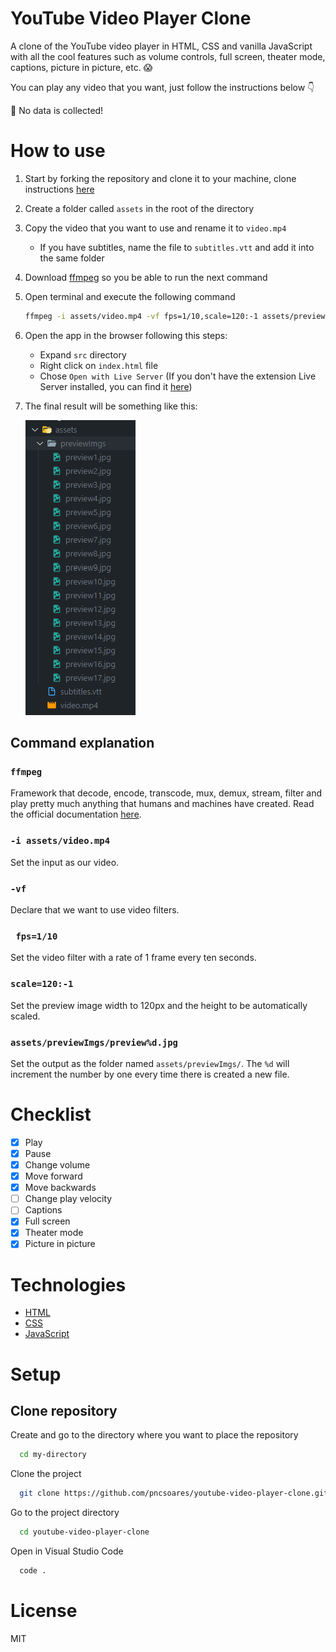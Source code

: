 # YouTube Video Player Clone

A clone of the YouTube video player in HTML, CSS and vanilla JavaScript with all the cool features such as volume controls, full screen, theater mode, captions, picture in picture, etc. 😱

You can play any video that you want, just follow the instructions below 👇

🙈 No data is collected!

# How to use

1. Start by forking the repository and clone it to your machine, clone instructions [here](#clone-repository)
1. Create a folder called `assets` in the root of the directory
1. Copy the video that you want to use and rename it to `video.mp4`
   -  If you have subtitles, name the file to `subtitles.vtt` and add it into the same folder
1. Download [ffmpeg](https://ffmpeg.org/download.html) so you be able to run the next command
1. Open terminal and execute the following command
   ```bash
   ffmpeg -i assets/video.mp4 -vf fps=1/10,scale=120:-1 assets/previewImages/preview%d.jpg
   ```
1. Open the app in the browser following this steps:
   - Expand `src` directory
   - Right click on `index.html` file
   - Chose `Open with Live Server` (If you don't have the extension Live Server installed, you can find it [here](https://marketplace.visualstudio.com/items?itemName=ritwickdey.LiveServer))
1. The final result will be something like this:

   ![assets folder content](./.github/assets-folder-content.png)

## Command explanation

### `ffmpeg`
Framework that decode, encode, transcode, mux, demux, stream, filter and play pretty much anything that humans and machines have created. Read the official documentation [here](https://ffmpeg.org/about.html).

### `-i assets/video.mp4`
Set the input as our video.

### `-vf`
Declare that we want to use video filters.

### ` fps=1/10`
Set the video filter with a rate of 1 frame every ten seconds.

### `scale=120:-1`
Set the preview image width to 120px and the height to be automatically scaled.

### `assets/previewImgs/preview%d.jpg`
Set the output as the folder named `assets/previewImgs/`. The `%d` will increment the number by one every time there is created a new file.

# Checklist

- [x] Play
- [x] Pause
- [x] Change volume
- [x] Move forward
- [x] Move backwards
- [ ] Change play velocity
- [ ] Captions
- [x] Full screen
- [x] Theater mode
- [x] Picture in picture

# Technologies

- [HTML](https://developer.mozilla.org/en-US/docs/Web/HTML)
- [CSS](https://developer.mozilla.org/en-US/docs/Web/CSS)
- [JavaScript](https://developer.mozilla.org/en-US/docs/Web/JavaScript)

# Setup

## Clone repository

Create and go to the directory where you want to place the repository

```bash
  cd my-directory
```

Clone the project

```bash
  git clone https://github.com/pncsoares/youtube-video-player-clone.git
```

Go to the project directory

```bash
  cd youtube-video-player-clone
```

Open in Visual Studio Code

```bash
  code .
```

# License

MIT
